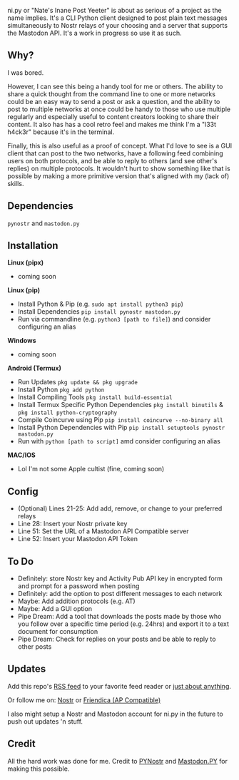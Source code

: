 ni.py or "Nate's Inane Post Yeeter" is about as serious of a project as the name implies. It's a CLI Python client designed to post plain text messages simultaneously to Nostr relays of your choosing and a server that supports the Mastodon API. It's a work in progress so use it as such.

## Why?
I was bored.

However, I can see this being a handy tool for me or others. The ability to share a quick thought from the command line to one or more networks could be an easy way to send a post or ask a question, and the ability to post to multiple networks at once could be handy to those who use multiple regularly and especially useful to content creators looking to share their content. It also has has a cool retro feel and makes me think I'm a "l33t h4ck3r" because it's in the terminal.

Finally, this is also useful as a proof of concept. What I'd love to see is a GUI client that can post to the two networks, have a following feed combining users on both protocols, and be able to reply to others (and see other's replies) on multiple protocols. It wouldn't hurt to show something like that is possible by making a more primitive version that's aligned with my (lack of) skills.


## Dependencies
`pynostr` and `mastodon.py`

## Installation

**Linux (pipx)**
* coming soon

**Linux (pip)**
* Install Python & Pip (e.g. `sudo apt install python3 pip`)
* Install Dependencies `pip install pynostr mastodon.py`
* Run via commandline (e.g. `python3 [path to file]`) and consider configuring an alias

**Windows**
* coming soon

**Android (Termux)**
* Run Updates `pkg update && pkg upgrade`
* Install Python `pkg add python`
* Install Compiling Tools `pkg install build-essential`
* Install Termux Specific Python Dependencies `pkg install binutils` & `pkg install python-cryptography`
* Compile Coincurve using Pip `pip install coincurve --no-binary all`
* Install Python Dependencies with Pip `pip install setuptools pynostr mastodon.py`
* Run with `python [path to script]` amd consider configuring an alias

**MAC/IOS**
* Lol I'm not some Apple cultist (fine, coming soon)

## Config
* (Optional) Lines 21-25: Add add, remove, or change to your preferred relays
* Line 28: Insert your Nostr private key
* Line 51: Set the URL of a Mastodon API Compatible server
* Line 52: Insert your Mastodon API Token

## To Do
* Definitely: store Nostr key and Activity Pub API key in encrypted form and prompt for a password when posting
* Definitely: add the option to post different messages to each network
* Maybe: Add addition protocols (e.g. AT)
* Maybe: Add a GUI option
* Pipe Dream: Add a tool that downloads the posts made by those who you follow over a specific time period (e.g. 24hrs) and export it to a text document for consumption
* Pipe Dream: Check for replies on your posts and be able to reply to other posts

## Updates
Add this repo's [RSS feed](https://github.com/0n4t3/nipy/releases.atom) to your favorite feed reader or [just about anything](https://followanything.dns7.top/). 

Or follow me on:
[Nostr](https://njump.me/npub1jy90jpcdl447ae3lp4924s65khdpvnttkg7fepmvmafycusyueksrvllx9) or [Friendica (AP Compatible)](https://nerdica.net/profile/nate0)

I also might setup a Nostr and Mastodon account for ni.py in the future to push out updates 'n stuff.

## Credit
All the hard work was done for me. Credit to [PYNostr](https://github.com/holgern/pynostr) and [Mastodon.PY](https://github.com/halcy/Mastodon.py) for making this possible.

